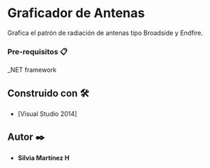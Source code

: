 # Graficador de Antenas 

Grafica el patrón de radiación de antenas tipo Broadside y Endfire.

### Pre-requisitos 📋

_NET framework

## Construido con 🛠️

* [Visual Studio 2014]

## Autor ✒️

* **Silvia Martínez H** 
